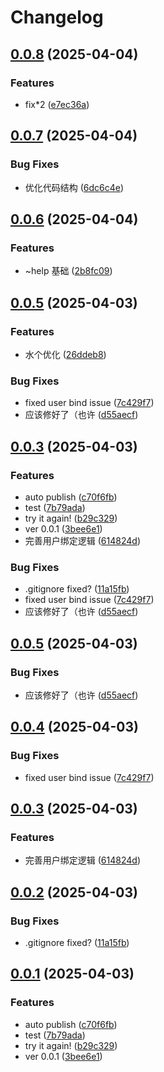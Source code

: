 # Changelog

## [0.0.8](https://github.com/Aliorpse/karin-plugin-ba/compare/v0.0.7...v0.0.8) (2025-04-04)


### Features

* fix*2 ([e7ec36a](https://github.com/Aliorpse/karin-plugin-ba/commit/e7ec36acfae9ed047655106768f63088b7376a12))

## [0.0.7](https://github.com/Aliorpse/karin-plugin-ba/compare/v0.0.6...v0.0.7) (2025-04-04)


### Bug Fixes

* 优化代码结构 ([6dc6c4e](https://github.com/Aliorpse/karin-plugin-ba/commit/6dc6c4e9979eb5c2a17d97e6848625632a1d54b9))

## [0.0.6](https://github.com/Aliorpse/karin-plugin-ba/compare/v0.0.5...v0.0.6) (2025-04-04)


### Features

* ~help 基础 ([2b8fc09](https://github.com/Aliorpse/karin-plugin-ba/commit/2b8fc09260f678b0d4908b552e4ba98ba5e6bce6))

## [0.0.5](https://github.com/Aliorpse/karin-plugin-ba/compare/v0.0.3...v0.0.5) (2025-04-03)


### Features

* 水个优化 ([26ddeb8](https://github.com/Aliorpse/karin-plugin-ba/commit/26ddeb8b18c30b445ef823dfe0fea7c9a6b3aaf3))


### Bug Fixes

* fixed user bind issue ([7c429f7](https://github.com/Aliorpse/karin-plugin-ba/commit/7c429f7f70afd7a42fbebf44abfc184bd22f13b0))
* 应该修好了（也许 ([d55aecf](https://github.com/Aliorpse/karin-plugin-ba/commit/d55aecf5f0a4ff1c9bdead5cfb06ece75ea3df37))

## [0.0.3](https://github.com/Aliorpse/karin-plugin-ba/compare/v0.0.5...v0.0.3) (2025-04-03)


### Features

* auto publish ([c70f6fb](https://github.com/Aliorpse/karin-plugin-ba/commit/c70f6fbb16dd166896de34f45106b40687a5a8f1))
* test ([7b79ada](https://github.com/Aliorpse/karin-plugin-ba/commit/7b79ada2caf3a9d6cacd57d8d0e5e4c77664ae3c))
* try it again! ([b29c329](https://github.com/Aliorpse/karin-plugin-ba/commit/b29c329bbd7303071d60c0dd01fef40a8622a8c0))
* ver 0.0.1 ([3bee6e1](https://github.com/Aliorpse/karin-plugin-ba/commit/3bee6e153ea50afaaf4b357f9e24adad35e09c02))
* 完善用户绑定逻辑 ([614824d](https://github.com/Aliorpse/karin-plugin-ba/commit/614824d957246cbbdb6d37066cab9d802291d7aa))


### Bug Fixes

* .gitignore fixed? ([11a15fb](https://github.com/Aliorpse/karin-plugin-ba/commit/11a15fb9d0f0ceac25a7ee36a889a8474dca31da))
* fixed user bind issue ([7c429f7](https://github.com/Aliorpse/karin-plugin-ba/commit/7c429f7f70afd7a42fbebf44abfc184bd22f13b0))
* 应该修好了（也许 ([d55aecf](https://github.com/Aliorpse/karin-plugin-ba/commit/d55aecf5f0a4ff1c9bdead5cfb06ece75ea3df37))

## [0.0.5](https://github.com/Aliorpse/karin-plugin-ba/compare/v0.0.4...v0.0.5) (2025-04-03)


### Bug Fixes

* 应该修好了（也许 ([d55aecf](https://github.com/Aliorpse/karin-plugin-ba/commit/d55aecf5f0a4ff1c9bdead5cfb06ece75ea3df37))

## [0.0.4](https://github.com/Aliorpse/karin-plugin-ba/compare/v0.0.3...v0.0.4) (2025-04-03)


### Bug Fixes

* fixed user bind issue ([7c429f7](https://github.com/Aliorpse/karin-plugin-ba/commit/7c429f7f70afd7a42fbebf44abfc184bd22f13b0))

## [0.0.3](https://github.com/Aliorpse/karin-plugin-ba/compare/v0.0.2...v0.0.3) (2025-04-03)


### Features

* 完善用户绑定逻辑 ([614824d](https://github.com/Aliorpse/karin-plugin-ba/commit/614824d957246cbbdb6d37066cab9d802291d7aa))

## [0.0.2](https://github.com/Aliorpse/karin-plugin-ba/compare/v0.0.1...v0.0.2) (2025-04-03)


### Bug Fixes

* .gitignore fixed? ([11a15fb](https://github.com/Aliorpse/karin-plugin-ba/commit/11a15fb9d0f0ceac25a7ee36a889a8474dca31da))

## [0.0.1](https://github.com/Aliorpse/karin-plugin-ba/compare/v1.1.0...v0.0.1) (2025-04-03)


### Features

* auto publish ([c70f6fb](https://github.com/Aliorpse/karin-plugin-ba/commit/c70f6fbb16dd166896de34f45106b40687a5a8f1))
* test ([7b79ada](https://github.com/Aliorpse/karin-plugin-ba/commit/7b79ada2caf3a9d6cacd57d8d0e5e4c77664ae3c))
* try it again! ([b29c329](https://github.com/Aliorpse/karin-plugin-ba/commit/b29c329bbd7303071d60c0dd01fef40a8622a8c0))
* ver 0.0.1 ([3bee6e1](https://github.com/Aliorpse/karin-plugin-ba/commit/3bee6e153ea50afaaf4b357f9e24adad35e09c02))
